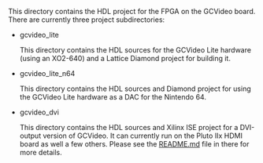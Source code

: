 This directory contains the HDL project for the FPGA on the GCVideo
board. There are currently three project subdirectories:

* gcvideo_lite

    This directory contains the HDL sources for the GCVideo Lite
    hardware (using an XO2-640) and a Lattice Diamond project for
    building it.

* gcvideo_lite_n64

    This directory contains the HDL sources and Diamond project for
    using the GCVideo Lite hardware as a DAC for the Nintendo 64.

* gcvideo_dvi

    This directory contains the HDL sources and Xilinx ISE project for
    a DVI-output version of GCVideo. It can currently run on the Pluto
    IIx HDMI board as well a few others.
    Please see the [README.md](gcvideo_dvi/README.md) file
    in there for more details.
